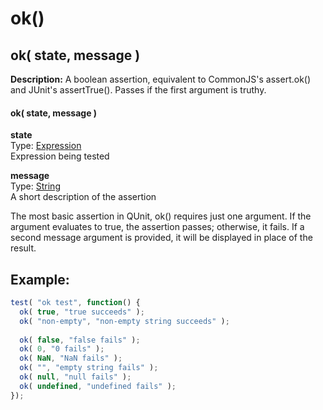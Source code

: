 # ok()

## ok( state, message )

**Description:** A boolean assertion, equivalent to CommonJS's assert.ok() and JUnit's assertTrue(). Passes if the first argument is truthy.

#### ok( state, message )

**state**  
Type: [Expression](http://api.jquery.com/Types/#Expression)  
Expression being tested

**message**  
Type: [String](http://api.jquery.com/Types#String)  
A short description of the assertion

The most basic assertion in QUnit, ok() requires just one argument. If the argument evaluates to true, the assertion passes; otherwise, it fails. If a second message argument is provided, it will be displayed in place of the result.

## Example:

```js
test( "ok test", function() {
  ok( true, "true succeeds" );
  ok( "non-empty", "non-empty string succeeds" );
 
  ok( false, "false fails" );
  ok( 0, "0 fails" );
  ok( NaN, "NaN fails" );
  ok( "", "empty string fails" );
  ok( null, "null fails" );
  ok( undefined, "undefined fails" );
});
```